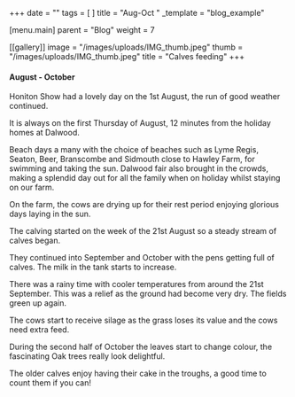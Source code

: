 +++
date = ""
tags = [ ]
title = "Aug-Oct "
_template = "blog_example"

[menu.main]
parent = "Blog"
weight = 7

[[gallery]]
image = "/images/uploads/IMG_thumb.jpeg"
thumb = "/images/uploads/IMG_thumb.jpeg"
title = "Calves feeding"
+++

#### August - October

Honiton Show had a lovely day on the 1st August, the run of good weather continued.

It is always on the first Thursday of August, 12 minutes from the holiday homes at Dalwood.

Beach days a many with the choice of beaches such as Lyme Regis, Seaton, Beer, Branscombe and Sidmouth close to Hawley Farm, for swimming and taking the sun. Dalwood fair also brought in the crowds, making a splendid day out for all the family when on holiday whilst staying on our farm.

On the farm, the cows are drying up for their rest period enjoying glorious days laying in the sun.

The calving started on the week of the 21st August so a steady stream of calves began.

They continued into September and October with the pens getting full of calves. The milk in the tank starts to increase.

There was a rainy time with cooler temperatures from around the 21st September. This was a relief as the ground had become very dry. The fields green up again.

The cows start to receive silage as the grass loses its value and the cows need extra feed.

During the second half of October the leaves start to change colour, the fascinating Oak trees really look delightful.

The older calves enjoy having their cake in the troughs, a good time to count them if you can!
